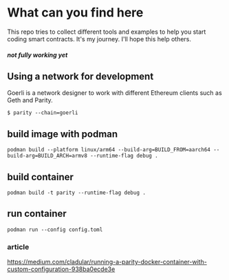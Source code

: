 # What can you find here

This repo tries to collect different tools and examples to help you start coding smart contracts. It's my journey. I'll hope this help others.

#### _not fully working yet_

## Using a network for development

Goerli is a network designer to work with different Ethereum clients such as
Geth and Parity.

```
$ parity --chain=goerli
```

## build image with podman

```
podman build --platform linux/arm64 --build-arg=BUILD_FROM=aarch64 --build-arg=BUILD_ARCH=armv8 --runtime-flag debug .
```

## build container
```
podman build -t parity --runtime-flag debug .
```

## run container
```
podman run --config config.toml
```

### article

https://medium.com/cladular/running-a-parity-docker-container-with-custom-configuration-938ba0ecde3e

